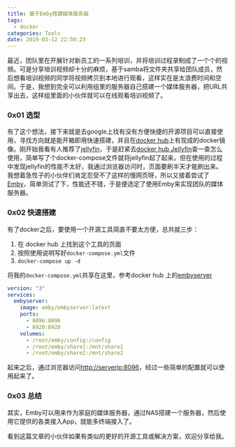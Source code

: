 ```yaml
---
title: 基于Emby搭建媒体服务器
tags:
  - docker
categories: Tools
date: 2019-03-12 22:50:23
---
```


最近，团队里在开展针对新员工的一系列培训，并将培训过程录制成了一个个的视频。可是分享培训视频却十分的麻烦，基于samba将文件夹共享给团队成员，然后想看培训视频的同学将视频拷贝到本地进行观看，这样实在是太浪费时间和空间。于是，我想到完全可以利用组里的服务器自己搭建一个媒体服务器，把URL共享出去，这样组里面的小伙伴就可以在线观看培训视频了。

### 0x01 选型

有了这个想法，接下来就是去google上找有没有方便快捷的开源项目可以直接使用，寻找方向就是能开箱即用快速搭建，并且在[docker hub](https://hub.docker.com/)上有现成的docker镜像。刚开始我看有人推荐了[jellyfin](https://github.com/jellyfin/jellyfin)，于是赶紧去[docker hub Jellyfin](https://hub.docker.com/r/jellyfin/jellyfin)查一查怎么使用，简单写了个docker-compose文件就将jellyfin起了起来。但在使用的过程中发现jellyfin的性能不太好，我通过浏览器访问时，页面要刷半天才能刷出来。我想着急性子的小伙伴们肯定忍受不了这样的慢网页呀，所以又接着尝试了[Emby](https://emby.media/docker-server.html)，简单测试了下，性能还不错，于是便选定了使用Emby来实现团队的媒体服务器。

### 0x02 快速搭建

有了docker之后，要使用一个开源工具简直不要太方便，总共就三步：

1. 在 docker hub 上找到这个工具的页面
2. 按照使用说明写好`docker-compose.yml`文件
3. `docker-compose up -d`

将我的`docker-compose.yml`共享在这里，参考docker hub 上的[embyserver](https://hub.docker.com/r/emby/embyserver)

```yaml
version: "3"
services:
  embyserver:
    image: emby/embyserver:latest
    ports:
      - 8096:8096
      - 8920:8920
    volumes:
      - /root/emby/config:/config
      - /root/emby/share1:/mnt/share1
      - /root/emby/share2:/mnt/share2
```

起来之后，通过浏览器访问[http://serverip:8096]()，经过一些简单的配置就可以使用起来了。

### 0x03 总结

其实，Emby可以用来作为家庭的媒体服务器，通过NAS搭建一个服务器，然后使用它提供的各类接入App，就能多终端接入了。

看到这篇文章的小伙伴如果有类似的更好的开源工具或解决方案，欢迎分享给我。
